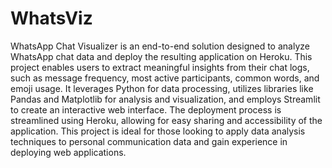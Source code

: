 # WhatsViz
WhatsApp Chat Visualizer is an end-to-end solution designed to analyze WhatsApp chat data and deploy the resulting application on Heroku. This project enables users to extract meaningful insights from their chat logs, such as message frequency, most active participants, common words, and emoji usage. It leverages Python for data processing, utilizes libraries like Pandas and Matplotlib for analysis and visualization, and employs Streamlit to create an interactive web interface. The deployment process is streamlined using Heroku, allowing for easy sharing and accessibility of the application. This project is ideal for those looking to apply data analysis techniques to personal communication data and gain experience in deploying web applications. 
